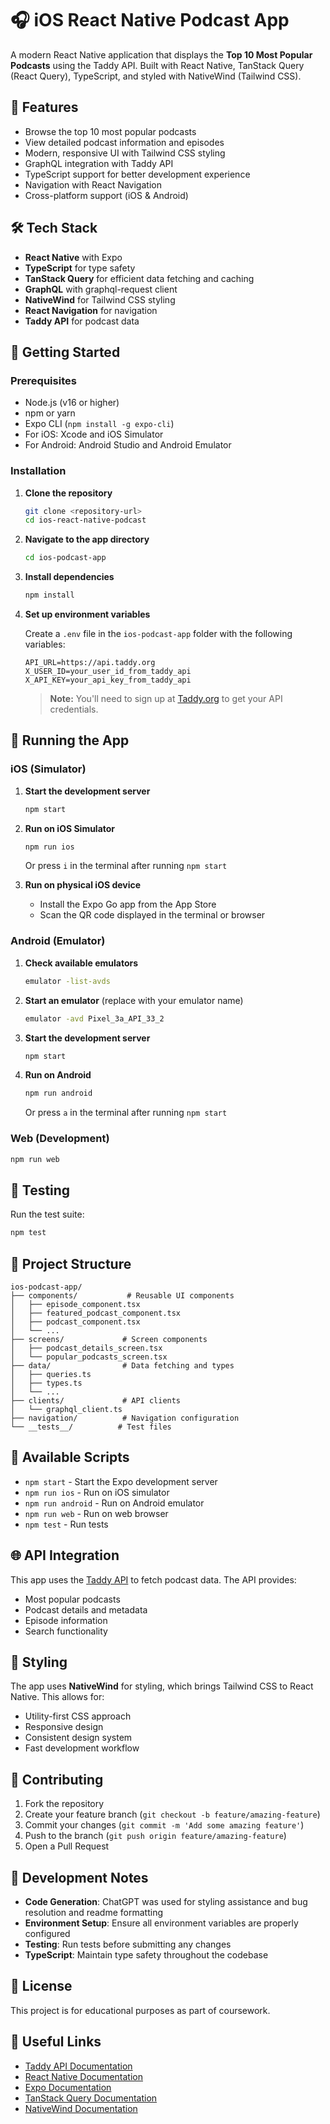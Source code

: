 # 🎧 iOS React Native Podcast App

A modern React Native application that displays the **Top 10 Most Popular Podcasts** using the Taddy API. Built with React Native, TanStack Query (React Query), TypeScript, and styled with NativeWind (Tailwind CSS).

## 📱 Features

- Browse the top 10 most popular podcasts
- View detailed podcast information and episodes
- Modern, responsive UI with Tailwind CSS styling
- GraphQL integration with Taddy API
- TypeScript support for better development experience
- Navigation with React Navigation
- Cross-platform support (iOS & Android)

## 🛠 Tech Stack

- **React Native** with Expo
- **TypeScript** for type safety
- **TanStack Query** for efficient data fetching and caching
- **GraphQL** with graphql-request client
- **NativeWind** for Tailwind CSS styling
- **React Navigation** for navigation
- **Taddy API** for podcast data

## 🚀 Getting Started

### Prerequisites

- Node.js (v16 or higher)
- npm or yarn
- Expo CLI (`npm install -g expo-cli`)
- For iOS: Xcode and iOS Simulator
- For Android: Android Studio and Android Emulator

### Installation

1. **Clone the repository**
   ```bash
   git clone <repository-url>
   cd ios-react-native-podcast
   ```

2. **Navigate to the app directory**
   ```bash
   cd ios-podcast-app
   ```

3. **Install dependencies**
   ```bash
   npm install
   ```

4. **Set up environment variables**
   
   Create a `.env` file in the `ios-podcast-app` folder with the following variables:
   ```env
   API_URL=https://api.taddy.org
   X_USER_ID=your_user_id_from_taddy_api
   X_API_KEY=your_api_key_from_taddy_api
   ```
   
   > **Note:** You'll need to sign up at [Taddy.org](https://taddy.org/developers) to get your API credentials.

## 📱 Running the App

### iOS (Simulator)

1. **Start the development server**
   ```bash
   npm start
   ```

2. **Run on iOS Simulator**
   ```bash
   npm run ios
   ```
   
   Or press `i` in the terminal after running `npm start`

3. **Run on physical iOS device**
   - Install the Expo Go app from the App Store
   - Scan the QR code displayed in the terminal or browser

### Android (Emulator)

1. **Check available emulators**
   ```bash
   emulator -list-avds
   ```

2. **Start an emulator** (replace with your emulator name)
   ```bash
   emulator -avd Pixel_3a_API_33_2
   ```

3. **Start the development server**
   ```bash
   npm start
   ```

4. **Run on Android**
   ```bash
   npm run android
   ```
   
   Or press `a` in the terminal after running `npm start`

### Web (Development)

```bash
npm run web
```

## 🧪 Testing

Run the test suite:
```bash
npm test
```

## 📂 Project Structure

```
ios-podcast-app/
├── components/           # Reusable UI components
│   ├── episode_component.tsx
│   ├── featured_podcast_component.tsx
│   ├── podcast_component.tsx
│   └── ...
├── screens/             # Screen components
│   ├── podcast_details_screen.tsx
│   └── popular_podcasts_screen.tsx
├── data/                # Data fetching and types
│   ├── queries.ts
│   ├── types.ts
│   └── ...
├── clients/             # API clients
│   └── graphql_client.ts
├── navigation/          # Navigation configuration
└── __tests__/          # Test files
```

## 🔧 Available Scripts

- `npm start` - Start the Expo development server
- `npm run ios` - Run on iOS simulator
- `npm run android` - Run on Android emulator
- `npm run web` - Run on web browser
- `npm test` - Run tests

## 🌐 API Integration

This app uses the [Taddy API](https://taddy.org/developers/podcast-api/most-popular-podcasts) to fetch podcast data. The API provides:

- Most popular podcasts
- Podcast details and metadata
- Episode information
- Search functionality

## 🎨 Styling

The app uses **NativeWind** for styling, which brings Tailwind CSS to React Native. This allows for:

- Utility-first CSS approach
- Responsive design
- Consistent design system
- Fast development workflow

## 🤝 Contributing

1. Fork the repository
2. Create your feature branch (`git checkout -b feature/amazing-feature`)
3. Commit your changes (`git commit -m 'Add some amazing feature'`)
4. Push to the branch (`git push origin feature/amazing-feature`)
5. Open a Pull Request

## 📝 Development Notes

- **Code Generation**: ChatGPT was used for styling assistance and bug resolution and readme formatting
- **Environment Setup**: Ensure all environment variables are properly configured
- **Testing**: Run tests before submitting any changes
- **TypeScript**: Maintain type safety throughout the codebase

## 📄 License

This project is for educational purposes as part of coursework.

## 🔗 Useful Links

- [Taddy API Documentation](https://taddy.org/developers)
- [React Native Documentation](https://reactnative.dev/)
- [Expo Documentation](https://docs.expo.dev/)
- [TanStack Query Documentation](https://tanstack.com/query/latest)
- [NativeWind Documentation](https://www.nativewind.dev/)
